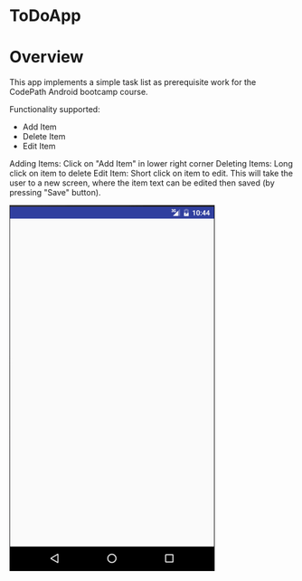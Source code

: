 # ToDoApp

# Overview 
This app implements a simple task list as prerequisite work for the CodePath Android bootcamp course.  

Functionality supported:
* Add Item
* Delete Item
* Edit Item

Adding Items: Click on "Add Item" in lower right corner
Deleting Items: Long click on item to delete
Edit Item: Short click on item to edit.  This will take the user to a new screen, where the item text can be edited then saved (by pressing "Save" button).

![alt tag](https://github.com/mazryone/ToDoApp/blob/master/ToDo_cap1.gif)
